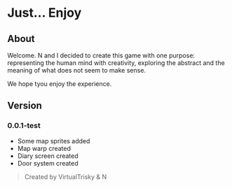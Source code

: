 # Just... Enjoy

## About
Welcome. N and I decided to create this game with one purpose: representing the human mind with creativity, exploring the abstract and the meaning of what does not seem to make sense.

We hope tyou enjoy the experience.


## Version
### 0.0.1-test
- Some map sprites added
- Map warp created
- Diary screen created
- Door system created

> Created by VirtualTrisky & N
